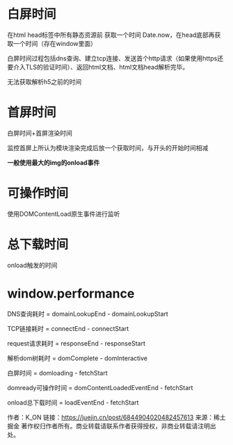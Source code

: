 # 白屏时间

在html head标签中所有静态资源前 获取一个时间 Date.now，在head底部再获取一个时间（存在window里面）

白屏时间过程包括dns查询、建立tcp连接、发送首个http请求（如果使用https还要介入TLS的验证时间）、返回html文档、html文档head解析完毕。

无法获取解析h5之前的时间



# 首屏时间

白屏时间+首屏渲染时间

监控首屏上所认为模块渲染完成后放一个获取时间，与开头的开始时间相减

**一般使用最大的img的onload事件**

# 可操作时间

使用DOMContentLoad原生事件进行监听

# 总下载时间

onload触发的时间



# window.performance

DNS查询耗时 = domainLookupEnd - domainLookupStart

TCP链接耗时 = connectEnd - connectStart

request请求耗时 = responseEnd - responseStart

解析dom树耗时 = domComplete - domInteractive

白屏时间 = domloading - fetchStart

domready可操作时间 = domContentLoadedEventEnd - fetchStart

onload总下载时间 = loadEventEnd - fetchStart


作者：K_ON
链接：https://juejin.cn/post/6844904020482457613
来源：稀土掘金
著作权归作者所有。商业转载请联系作者获得授权，非商业转载请注明出处。